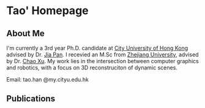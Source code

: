 # Tao' Homepage

## About Me
I'm currently a 3rd year Ph.D. candidate at [City University of Hong Kong](https://www.cityu.edu.hk/) advised by Dr. [Jia Pan](https://sites.google.com/site/panjia/). I recevied an M.Sc from [Zhejiang University](http://www.zju.edu.cn/english/), advised by Dr. [Chao Xu](http://www.kivact.com/chao-xu/). My work lies in the intersection between computer graphics and robotics, with a focus on 3D reconstruciton of dynamic scenes.

Email: tao.han @my.cityu.edu.hk

## Publications
